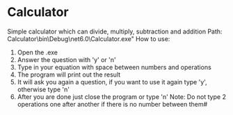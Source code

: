 # Calculator
Simple calculator which can divide, multiply, subtraction and addition
Path:
Calculator\bin\Debug\net6.0\Calculator.exe"
How to use:
1. Open the .exe
2. Answer the question with 'y' or 'n'
3. Type in your equation with space between numbers and operations
4. The program will print out the result
5. It will ask you again a question, if you want to use it again type 'y', otherwise type 'n'
6. After you are done just close the program or type 'n'
Note: Do not type 2 operations one after another if there is no number between them#
